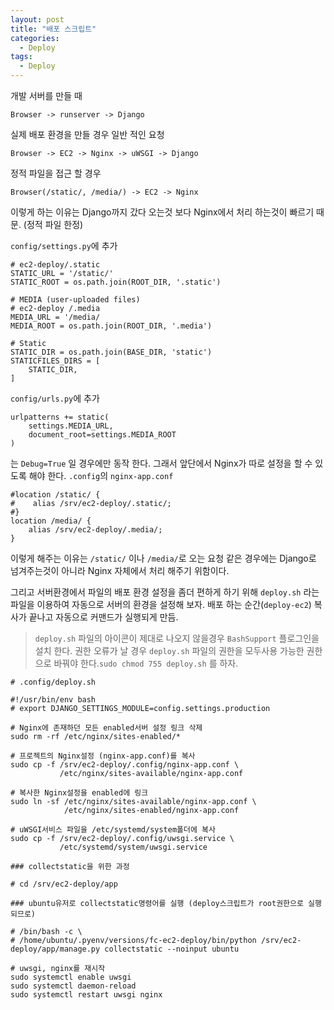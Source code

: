 ```yaml
---
layout: post
title: "배포 스크립트"
categories:
  - Deploy
tags:
  - Deploy
---
```


개발 서버를 만들 때
```
Browser -> runserver -> Django
``` 

실제 배포 환경을 만들 경우 일반 적인 요청
```
Browser -> EC2 -> Nginx -> uWSGI -> Django
``` 

정적 파일을 접근 할 경우
```
Browser(/static/, /media/) -> EC2 -> Nginx
```
이렇게 하는 이유는 Django까지 갔다 오는것 보다 Nginx에서 처리 하는것이 빠르기 때문. (정적 파일 한정)

`config/settings.py`에 추가
```
# ec2-deploy/.static
STATIC_URL = '/static/'
STATIC_ROOT = os.path.join(ROOT_DIR, '.static')

# MEDIA (user-uploaded files)
# ec2-deploy /.media
MEDIA_URL = '/media/
MEDIA_ROOT = os.path.join(ROOT_DIR, '.media')

# Static
STATIC_DIR = os.path.join(BASE_DIR, 'static')
STATICFILES_DIRS = [
    STATIC_DIR,
]
```
`config/urls.py`에 추가
```
urlpatterns += static(
    settings.MEDIA_URL, 
    document_root=settings.MEDIA_ROOT
)
```
는 `Debug=True` 일 경우에만 동작 한다.
그래서 앞단에서 Nginx가 따로 설정을 할 수 있도록 해야 한다.
`.config`의 `nginx-app.conf`
```
#location /static/ {
#    alias /srv/ec2-deploy/.static/;
#}
location /media/ {
    alias /srv/ec2-deploy/.media/;
}
```
이렇게 해주는 이유는 `/static/` 이나 `/media/`로 오는 요청 같은 경우에는 Django로 넘겨주는것이 아니라 Nginx 자체에서 처리 해주기 위함이다. 

그리고 서버환경에서 파일의 배포 환경 설정을 좀더 편하게 하기 위해 `deploy.sh` 라는 파일을 이용하여 자동으로 서버의 환경을 설정해 보자.
배포 하는 순간(`deploy-ec2`) 복사가 끝나고 자동으로 커맨드가 실행되게 만듬.
> `deploy.sh` 파일의 아이콘이 제대로 나오지 않을경우 `BashSupport` 플로그인을 설치 한다.
> 권한 오류가 날 경우 `deploy.sh` 파일의 권한을 모두사용 가능한 권한으로 바꿔야 한다.`sudo chmod 755 deploy.sh` 를 하자.

```
# .config/deploy.sh

#!/usr/bin/env bash
# export DJANGO_SETTINGS_MODULE=config.settings.production

# Nginx에 존재하던 모든 enabled서버 설정 링크 삭제
sudo rm -rf /etc/nginx/sites-enabled/*

# 프로젝트의 Nginx설정 (nginx-app.conf)를 복사
sudo cp -f /srv/ec2-deploy/.config/nginx-app.conf \
           /etc/nginx/sites-available/nginx-app.conf
           
# 복사한 Nginx설정을 enabled에 링크
sudo ln -sf /etc/nginx/sites-available/nginx-app.conf \
            /etc/nginx/sites-enabled/nginx-app.conf
            
# uWSGI서비스 파일을 /etc/systemd/system폴더에 복사
sudo cp -f /srv/ec2-deploy/.config/uwsgi.service \
           /etc/systemd/system/uwsgi.service

### collectstatic을 위한 과정

# cd /srv/ec2-deploy/app

### ubuntu유저로 collectstatic명령어를 실행 (deploy스크립트가 root권한으로 실행되므로)

# /bin/bash -c \
# /home/ubuntu/.pyenv/versions/fc-ec2-deploy/bin/python /srv/ec2-deploy/app/manage.py collectstatic --noinput ubuntu

# uwsgi, nginx를 재시작
sudo systemctl enable uwsgi
sudo systemctl daemon-reload
sudo systemctl restart uwsgi nginx
```